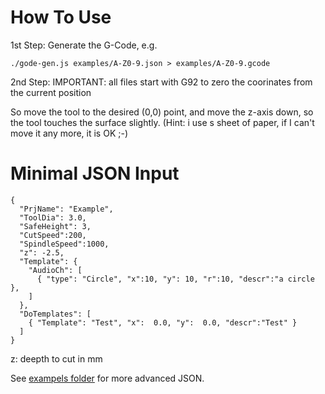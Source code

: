 # How To Use

1st Step: Generate the G-Code, e.g.

    ./gode-gen.js examples/A-Z0-9.json > examples/A-Z0-9.gcode 

2nd Step: IMPORTANT: all files start with G92 to zero the coorinates from the current position

So move the tool to the desired (0,0) point, and move the z-axis down, so the tool touches the surface slightly.
(Hint: i use s sheet of paper, if I can't move it any more, it is OK ;-) 

# Minimal JSON Input

    { 
      "PrjName": "Example",
      "ToolDia": 3.0,
      "SafeHeight": 3,
      "CutSpeed":200,
      "SpindleSpeed":1000,
      "z": -2.5,   
      "Template": {
        "AudioCh": [
          { "type": "Circle", "x":10, "y": 10, "r":10, "descr":"a circle  },
        ]
      },
      "DoTemplates": [
        { "Template": "Test", "x":  0.0, "y":  0.0, "descr":"Test" }
      ]
    }


z: deepth to cut in mm


See [exampels folder](examples/) for more advanced JSON.